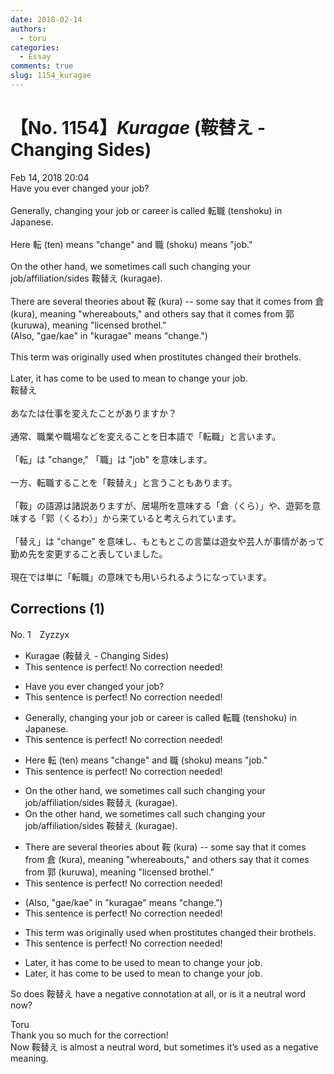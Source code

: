 ```yaml
---
date: 2018-02-14
authors:
  - toru
categories:
  - Essay
comments: true
slug: 1154_kuragae
---
```


# 【No. 1154】<strong><em>Kuragae</strong></em> (鞍替え - Changing Sides)
<div class="date">Feb 14, 2018 20:04</div>
<div id="post"><div id="body_show_ori">
Have you ever changed your job?<br/><br/>Generally, changing your job or career is called 転職 (tenshoku) in Japanese.<br/><br/>Here 転 (ten) means "change" and 職 (shoku) means "job."<br/><br/>On the other hand, we sometimes call such changing your job/affiliation/sides 鞍替え (kuragae).<br/><br/>There are several theories about 鞍 (kura) -- some say that it comes from 倉 (kura), meaning "whereabouts," and others say that it comes from 郭 (kuruwa), meaning "licensed  brothel."<br/>(Also, "gae/kae" in "kuragae" means "change.") <br/><br/>This term was originally used when prostitutes changed their brothels.<br/><br/>Later, it has come to be used to mean to change your job.
</div></div>

<!-- more -->

<div id="post_ja"><div id="body_show_mo">
鞍替え<br/><br/>あなたは仕事を変えたことがありますか？<br/><br/>通常、職業や職場などを変えることを日本語で「転職」と言います。<br/><br/>「転」は "change," 「職」は "job" を意味します。<br/><br/>一方、転職することを「鞍替え」と言うこともあります。<br/><br/>「鞍」の語源は諸説ありますが、居場所を意味する「倉（くら）」や、遊郭を意味する「郭（くるわ）」から来ていると考えられています。 <br/><br/>「替え」は "change" を意味し、もともとこの言葉は遊女や芸人が事情があって勤め先を変更すること表していました。<br/><br/>現在では単に「転職」の意味でも用いられるようになっています。
</div></div>

## Corrections (1)
<div id="block"><div class="first_name"> No. 1　<span class="just_name">Zyzzyx</span></div><div id="block2">
<ul class="correction_field">
<li class="incorrect">Kuragae (鞍替え - Changing Sides)</li>
<li class="corrected perfect">This sentence is perfect! No correction needed!</li>
</ul>
<ul class="correction_field">
<li class="incorrect">Have you ever changed your job?</li>
<li class="corrected perfect">This sentence is perfect! No correction needed!</li>
</ul>
<ul class="correction_field">
<li class="incorrect">Generally, changing your job or career is called 転職 (tenshoku) in Japanese.</li>
<li class="corrected perfect">This sentence is perfect! No correction needed!</li>
</ul>
<ul class="correction_field">
<li class="incorrect">Here 転 (ten) means "change" and 職 (shoku) means "job."</li>
<li class="corrected perfect">This sentence is perfect! No correction needed!</li>
</ul>
<ul class="correction_field">
<li class="incorrect">On the other hand, we sometimes call such changing your job/affiliation/sides 鞍替え (kuragae).</li>
<li class="corrected correct">
On the other hand, we sometimes call <span class="f_gray"><span class="sline">su</span></span>ch<span class="f_gray"><span class="sline"> ch</span></span>anging your job/affiliation/sides 鞍替え (kuragae).
</li>
</ul>
<ul class="correction_field">
<li class="incorrect">There are several theories about 鞍 (kura) -- some say that it comes from 倉 (kura), meaning "whereabouts," and others say that it comes from 郭 (kuruwa), meaning "licensed  brothel."</li>
<li class="corrected perfect">This sentence is perfect! No correction needed!</li>
</ul>
<ul class="correction_field">
<li class="incorrect">(Also, "gae/kae" in "kuragae" means "change.") </li>
<li class="corrected perfect">This sentence is perfect! No correction needed!</li>
</ul>
<ul class="correction_field">
<li class="incorrect">This term was originally used when prostitutes changed their brothels.</li>
<li class="corrected perfect">This sentence is perfect! No correction needed!</li>
</ul>
<ul class="correction_field">
<li class="incorrect">Later, it has come to be used to mean to change your job.</li>
<li class="corrected correct">
Later, it has come to <span class="f_gray"><span class="sline">be used to </span></span>mean to change your job.
</li>
</ul>
<p class="comment_small">
 So does 鞍替え have a negative connotation at all, or is it a neutral word now?
</p>

</div><div class="name"><span class="just_name">Toru</span><br>
Thank you so much for the correction!<br/>Now 鞍替え is almost a neutral word, but sometimes it’s used as a negative meaning.
</div>
</div>
